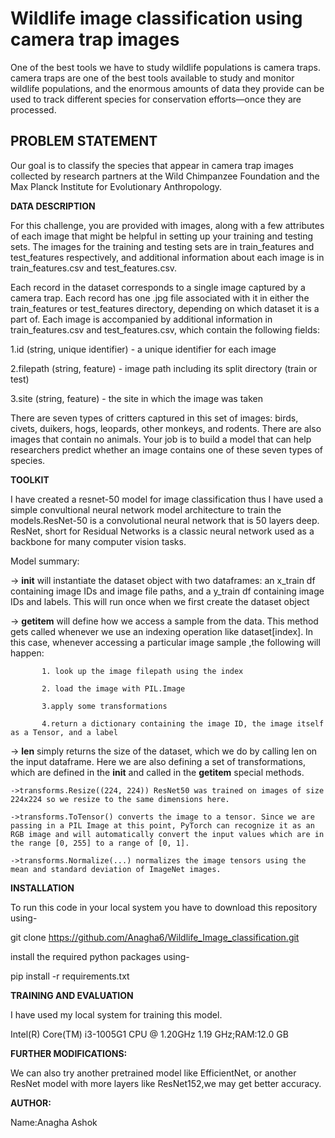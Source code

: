 # Wildlife image classification using camera trap images

One of the best tools we have to study wildlife populations is camera traps. camera traps are one of the best tools available to study and monitor wildlife populations, and the enormous amounts of data they provide can be used to track different species for conservation efforts—once they are processed.

## **PROBLEM STATEMENT**

Our goal is to classify the species that appear in camera trap images collected by research partners at the Wild Chimpanzee Foundation and the Max Planck Institute for Evolutionary Anthropology.

**DATA DESCRIPTION**

For this challenge, you are provided with images, along with a few attributes of each image that might be helpful in setting up your training and testing sets. The images for the training and testing sets are in train_features and test_features respectively, and additional information about each image is in train_features.csv and test_features.csv.

Each record in the dataset corresponds to a single image captured by a camera trap. Each record has one .jpg file associated with it in either the train_features or test_features directory, depending on which dataset it is a part of. Each image is accompanied by additional information in train_features.csv and test_features.csv, which contain the following fields:

1.id (string, unique identifier) - a unique identifier for each image

2.filepath (string, feature) - image path including its split directory (train or test)

3.site (string, feature) - the site in which the image was taken

There are seven types of critters captured in this set of images: birds, civets, duikers, hogs, leopards, other monkeys, and rodents. There are also images that contain no animals. Your job is to build a model that can help researchers predict whether an image contains one of these seven types of species.

**TOOLKIT**

I have created a resnet-50 model for image classification thus I have used a simple convultional neural network model architecture to train the models.ResNet-50 is a convolutional neural network that is 50 layers deep. ResNet, short for Residual Networks is a classic neural network used as a backbone for many computer vision tasks.

Model summary:

->  __init__ will instantiate the dataset object with two dataframes: an x_train df containing image IDs and image file paths,  and a y_train df containing image IDs and labels. This will run once when we first create the dataset object

->  __getitem__ will define how we access a sample from the data. This method gets called whenever we use an indexing operation like dataset[index]. In this case, whenever accessing a particular image sample ,the following will happen:
    
           1. look up the image filepath using the index
    
           2. load the image with PIL.Image
    
           3.apply some transformations 
    
           4.return a dictionary containing the image ID, the image itself as a Tensor, and a label 
    
->  __len__ simply returns the size of the dataset, which we do by calling len on the input dataframe.
Here we are also defining a set of transformations, which are defined in the __init__ and called in the __getitem__ special methods.
    
    ->transforms.Resize((224, 224)) ResNet50 was trained on images of size 224x224 so we resize to the same dimensions here.
    
    ->transforms.ToTensor() converts the image to a tensor. Since we are passing in a PIL Image at this point, PyTorch can recognize it as an RGB image and will automatically convert the input values which are in the range [0, 255] to a range of [0, 1].
    
    ->transforms.Normalize(...) normalizes the image tensors using the mean and standard deviation of ImageNet images.
    
  **INSTALLATION**
  
To run this code in your local system you have to download this repository using-
  
git clone https://github.com/Anagha6/Wildlife_Image_classification.git
  
install the required python packages using-

pip install -r requirements.txt
    
**TRAINING AND EVALUATION**

I have used my local system for training this model.

Intel(R) Core(TM) i3-1005G1 CPU @ 1.20GHz   1.19 GHz;RAM:12.0 GB

**FURTHER MODIFICATIONS:**

We can also try another pretrained model like EfficientNet, or another ResNet model with more layers like ResNet152,we may get better accuracy.

**AUTHOR:**

Name:Anagha Ashok



 
